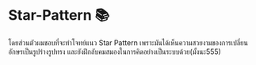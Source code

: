 # Star-Pattern 📚
โดยส่วนตัวผมชอบที่จะทำโจทย์แนว Star Pattern เพราะมันได้เห็นความสวยงามของการเปลี่ยนอักษรเป็นรูปร่างรูปทรง และยังฝึกลับคมสมองในการคิดอย่างเป็นระบบด้วย(มั้งนะ555)
